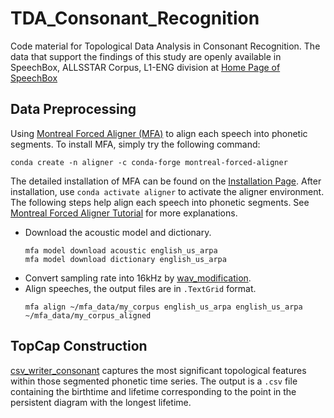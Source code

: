 # TDA_Consonant_Recognition
Code material for Topological Data Analysis in Consonant Recognition. The data that support the findings of this study are openly available in SpeechBox, ALLSSTAR Corpus, L1-ENG division at [Home Page of SpeechBox](https://speechbox.linguistics.northwestern.edu/#!/home)

## Data Preprocessing
Using [Montreal Forced Aligner (MFA)](https://montreal-forced-aligner.readthedocs.io/en/latest/index.html) to align each speech into phonetic segments. To install MFA, simply try the following command:
```
conda create -n aligner -c conda-forge montreal-forced-aligner
```
The detailed installation of MFA can be found on the [Installation Page](https://montreal-forced-aligner.readthedocs.io/en/latest/installation.html). After installation, use `conda activate aligner` to activate the aligner environment. The following steps help align each speech into phonetic segments. See [Montreal Forced Aligner Tutorial](https://eleanorchodroff.com/tutorial/montreal-forced-aligner.html) for more explanations.

- Download the acoustic model and dictionary.
  ```
  mfa model download acoustic english_us_arpa
  mfa model download dictionary english_us_arpa
  ```
- Convert sampling rate into 16kHz by [wav_modification](https://github.com/AnnFeng233/TDA_Consonant_Recognition/blob/main/wav_modification.ipynb).  
- Align speeches, the output files are in `.TextGrid` format.
  ```
  mfa align ~/mfa_data/my_corpus english_us_arpa english_us_arpa ~/mfa_data/my_corpus_aligned
  ```

## TopCap Construction
[csv_writer_consonant](https://github.com/AnnFeng233/TDA_Consonant_Recognition/blob/main/csv_writer_consonant.ipynb) captures the most significant topological features within those segmented phonetic time series. The output is a `.csv` file containing the birthtime and lifetime corresponding to the point in the persistent diagram with the longest lifetime.  

